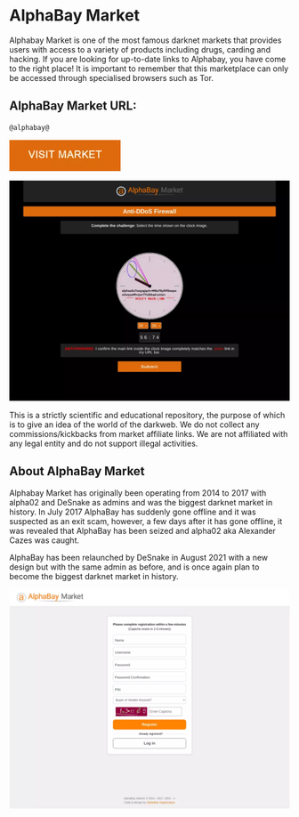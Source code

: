 # AlphaBay Market
Alphabay Market is one of the most famous darknet markets that provides users with access to a variety of products including drugs, carding and hacking. If you are looking for up-to-date links to Alphabay, you have come to the right place! It is important to remember that this marketplace can only be accessed through specialised browsers such as Tor. 

## AlphaBay Market URL:

```sh
@alphabay@
```
[<img src="/assets/spookudsar.webp" width="200">](@alphabay@)

<a href="@alphabay@"><img src="/assets/raitisal.webp" alt="image" style="max-width: 100%;"><a>

This is a strictly scientific and educational repository, the purpose of which is to give an idea of the world of the darkweb. We do not collect any commissions/kickbacks from market affiliate links. We are not affiliated with any legal entity and do not support illegal activities.

## About AlphaBay Market
Alphabay Market has originally been operating from 2014 to 2017 with alpha02 and DeSnake as admins and was the biggest darknet market in history. In July 2017 AlphaBay has suddenly gone offline and it was suspected as an exit scam, however, a few days after it has gone offline, it was revealed that AlphaBay has been seized and alpha02 aka Alexander Cazes was caught.

AlphaBay has been relaunched by DeSnake in August 2021 with a new design but with the same admin as before, and is once again plan to become the biggest darknet market in history.

<a href="@alphabay@"><img src="/assets/easletmu.webp" alt="image" style="max-width: 100%;"><a>
